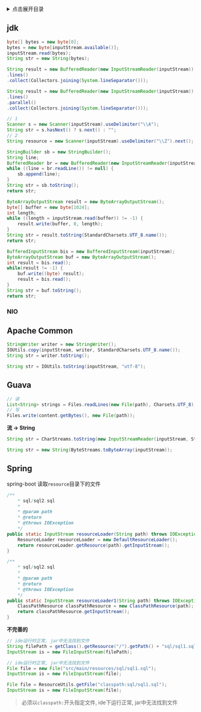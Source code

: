 <details>
<summary>点击展开目录</summary>
<!-- TOC -->

- [jdk](#jdk)
    - [NIO](#nio)
- [Apache Common](#apache-common)
- [Guava](#guava)
- [Spring](#spring)

<!-- /TOC -->
</details>

## jdk

```Java
byte[] bytes = new byte[0];
bytes = new byte[inputStream.available()];
inputStream.read(bytes);
String str = new String(bytes);
```

```Java
String result = new BufferedReader(new InputStreamReader(inputStream))
.lines()
.collect(Collectors.joining(System.lineSeparator()));
```

```Java
String result = new BufferedReader(new InputStreamReader(inputStream))
.lines()
.parallel()
.collect(Collectors.joining(System.lineSeparator()));
```

```Java
// 1
Scanner s = new Scanner(inputStream).useDelimiter("\\A");
String str = s.hasNext() ? s.next() : "";
// 2
String resource = new Scanner(inputStream).useDelimiter("\\Z").next();
```

```Java
StringBuilder sb = new StringBuilder();
String line;
BufferedReader br = new BufferedReader(new InputStreamReader(inputStream));
while ((line = br.readLine()) != null) {
    sb.append(line);
}
String str = sb.toString();
return str;
```

```Java
ByteArrayOutputStream result = new ByteArrayOutputStream();
byte[] buffer = new byte[1024];
int length;
while ((length = inputStream.read(buffer)) != -1) {
    result.write(buffer, 0, length);
}
String str = result.toString(StandardCharsets.UTF_8.name());
return str;
```

```Java
BufferedInputStream bis = new BufferedInputStream(inputStream);
ByteArrayOutputStream buf = new ByteArrayOutputStream();
int result = bis.read();
while(result != -1) {
    buf.write((byte) result);
    result = bis.read();
}
String str = buf.toString();
return str;
```

### NIO




## Apache Common

```Java
StringWriter writer = new StringWriter();
IOUtils.copy(inputStream, writer, StandardCharsets.UTF_8.name());
String str = writer.toString();
```

```Java
String str = IOUtils.toString(inputStream, "utf-8");
```

## Guava

```Java
// 读
List<String> strings = Files.readLines(new File(path), Charsets.UTF_8);
// 写
Files.write(content.getBytes(), new File(path));
```

**流 -> String**

```Java
String str = CharStreams.toString(new InputStreamReader(inputStream, StandardCharsets.UTF_8));

String str = new String(ByteStreams.toByteArray(inputStream));
```

## Spring

spring-boot 读取`resource`目录下的文件

```Java
/**
    * sql/sql2.sql
    *
    * @param path
    * @return
    * @throws IOException
    */
public static InputStream resourceLoader(String path) throws IOException {
    ResourceLoader resourceLoader = new DefaultResourceLoader();
    return resourceLoader.getResource(path).getInputStream();
}

/**
    * sql/sql2.sql
    *
    * @param path
    * @return
    * @throws IOException
    */
public static InputStream resourceLoader1(String path) throws IOException {
    ClassPathResource classPathResource = new ClassPathResource(path);
    return classPathResource.getInputStream();
}
```

**不完善的**

```Java
// ide运行时正常, jar中无法找到文件
String filePath = getClass().getResource("/").getPath() + "sql/sql1.sql";
InputStream is = new FileInputStream(filePath);
```

```Java
// ide运行时正常, jar中无法找到文件
File file = new File("src/main/resources/sql/sql1.sql");
InputStream is = new FileInputStream(file);
```

```Java
File file = ResourceUtils.getFile("classpath:sql/sql1.sql");
InputStream is = new FileInputStream(file);
```
> 必须以`classpath:`开头指定文件, ide下运行正常, jar中无法找到文件




